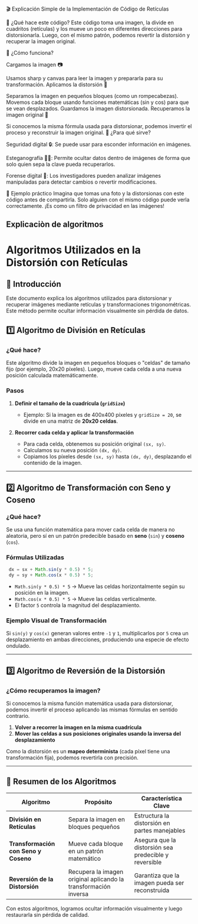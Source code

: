 🎬 Explicación Simple de la Implementación de Código de Retículas

📌 ¿Qué hace este código?
Este código toma una imagen, la divide en cuadritos (retículas) y los mueve un poco en diferentes direcciones para distorsionarla. Luego, con el mismo patrón, podemos revertir la distorsión y recuperar la imagen original.

📌 ¿Cómo funciona?

Cargamos la imagen 📷

Usamos sharp y canvas para leer la imagen y prepararla para su transformación.
Aplicamos la distorsión 🎨

Separamos la imagen en pequeños bloques (como un rompecabezas).
Movemos cada bloque usando funciones matemáticas (sin y cos) para que se vean desplazados.
Guardamos la imagen distorsionada.
Recuperamos la imagen original 🔄

Si conocemos la misma fórmula usada para distorsionar, podemos invertir el proceso y reconstruir la imagen original.
📌 ¿Para qué sirve?

Seguridad digital 🔒: Se puede usar para esconder información en imágenes.

Esteganografía 🕵️‍♂️: Permite ocultar datos dentro de imágenes de forma que solo quien sepa la clave pueda recuperarlos.

Forense digital 🧐: Los investigadores pueden analizar imágenes manipuladas para detectar cambios o revertir modificaciones.

📌 Ejemplo práctico
Imagina que tomas una foto y la distorsionas con este código antes de compartirla. Solo alguien con el mismo código puede verla correctamente. ¡Es como un filtro de privacidad en las imágenes!

## Explicaciòn de algoritmos

# Algoritmos Utilizados en la Distorsión con Retículas

## 📌 Introducción
Este documento explica los algoritmos utilizados para distorsionar y recuperar imágenes mediante retículas y transformaciones trigonométricas. Este método permite ocultar información visualmente sin pérdida de datos.

## 1️⃣ Algoritmo de División en Retículas

### **¿Qué hace?**
Este algoritmo divide la imagen en pequeños bloques o "celdas" de tamaño fijo (por ejemplo, 20x20 píxeles). Luego, mueve cada celda a una nueva posición calculada matemáticamente.

### **Pasos**
1. **Definir el tamaño de la cuadrícula (`gridSize`)**  
   - Ejemplo: Si la imagen es de 400x400 píxeles y `gridSize = 20`, se divide en una matriz de **20x20 celdas**.

2. **Recorrer cada celda y aplicar la transformación**  
   - Para cada celda, obtenemos su posición original `(sx, sy)`.
   - Calculamos su nueva posición `(dx, dy)`.
   - Copiamos los píxeles desde `(sx, sy)` hasta `(dx, dy)`, desplazando el contenido de la imagen.

---

## 2️⃣ Algoritmo de Transformación con Seno y Coseno

### **¿Qué hace?**
Se usa una función matemática para mover cada celda de manera no aleatoria, pero sí en un patrón predecible basado en **seno** (`sin`) y **coseno** (`cos`).

### **Fórmulas Utilizadas**
```javascript
 dx = sx + Math.sin(y * 0.5) * 5;
 dy = sy + Math.cos(x * 0.5) * 5;
```
- `Math.sin(y * 0.5) * 5` → Mueve las celdas horizontalmente según su posición en la imagen.
- `Math.cos(x * 0.5) * 5` → Mueve las celdas verticalmente.
- El factor `5` controla la magnitud del desplazamiento.

### **Ejemplo Visual de Transformación**
Si `sin(y)` y `cos(x)` generan valores entre `-1` y `1`, multiplicarlos por `5` crea un desplazamiento en ambas direcciones, produciendo una especie de efecto ondulado.

---

## 3️⃣ Algoritmo de Reversión de la Distorsión

### **¿Cómo recuperamos la imagen?**
Si conocemos la misma función matemática usada para distorsionar, podemos invertir el proceso aplicando las mismas fórmulas en sentido contrario.

1. **Volver a recorrer la imagen en la misma cuadrícula**
2. **Mover las celdas a sus posiciones originales usando la inversa del desplazamiento**

Como la distorsión es un **mapeo determinista** (cada píxel tiene una transformación fija), podemos revertirla con precisión.

---

## 📌 Resumen de los Algoritmos

| Algoritmo | Propósito | Característica Clave |
|-----------|----------|----------------------|
| **División en Retículas** | Separa la imagen en bloques pequeños | Estructura la distorsión en partes manejables |
| **Transformación con Seno y Coseno** | Mueve cada bloque en un patrón matemático | Asegura que la distorsión sea predecible y reversible |
| **Reversión de la Distorsión** | Recupera la imagen original aplicando la transformación inversa | Garantiza que la imagen pueda ser reconstruida |

Con estos algoritmos, logramos ocultar información visualmente y luego restaurarla sin pérdida de calidad.

